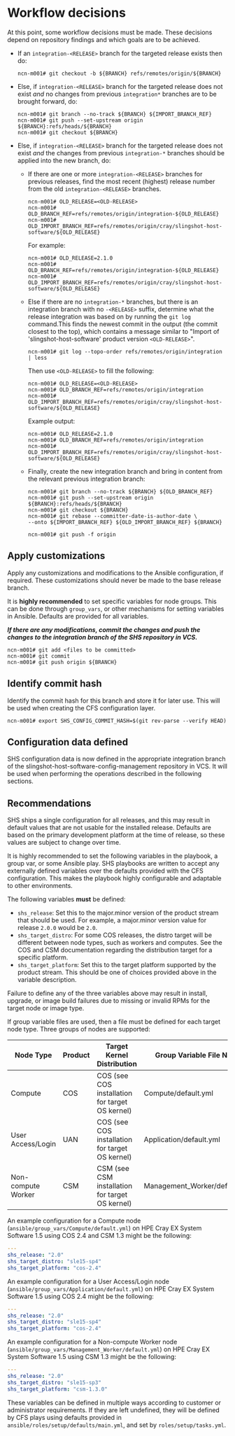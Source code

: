 # Workflow decisions

At this point, some workflow decisions must be made. These decisions depend on repository findings and which goals are to be achieved.

- If an `integration-<RELEASE>` branch for the targeted release exists then do:

  ```screen
  ncn-m001# git checkout -b ${BRANCH} refs/remotes/origin/${BRANCH}
  ```

- Else, if `integration-<RELEASE>` branch for the targeted release does not exist _and_ no changes from previous `integration*` branches are to be brought forward, do:

  ```screen
  ncn-m001# git branch --no-track ${BRANCH} ${IMPORT_BRANCH_REF}
  ncn-m001# git push --set-upstream origin ${BRANCH}:refs/heads/${BRANCH}
  ncn-m001# git checkout ${BRANCH}
  ```

- Else, if `integration-<RELEASE>` branch for the targeted release does not exist _and_ the changes from previous `integration-*` branches should be applied into the new branch, do:

  - If there are one or more `integration-<RELEASE>` branches for previous releases, find the most recent (highest) release number from the old `integration-<RELEASE>` branches.

    ```screen
    ncn-m001# OLD_RELEASE=<OLD-RELEASE>
    ncn-m001# OLD_BRANCH_REF=refs/remotes/origin/integration-${OLD_RELEASE}
    ncn-m001# OLD_IMPORT_BRANCH_REF=refs/remotes/origin/cray/slingshot-host-software/${OLD_RELEASE}
    ```

    For example:

    ```screen
    ncn-m001# OLD_RELEASE=2.1.0
    ncn-m001# OLD_BRANCH_REF=refs/remotes/origin/integration-${OLD_RELEASE}
    ncn-m001# OLD_IMPORT_BRANCH_REF=refs/remotes/origin/cray/slingshot-host-software/${OLD_RELEASE}
    ```

  - Else if there are no `integration-*` branches, but there is an integration branch with no `-<RELEASE>` suffix, determine what the release integration was based on by running the `git log` command.This finds the newest commit in the output (the commit closest to the top), which contains a message similar to "Import of 'slingshot-host-software' product version `<OLD-RELEASE>`".

    ```screen
    ncn-m001# git log --topo-order refs/remotes/origin/integration | less
    ```

    Then use `<OLD-RELEASE>` to fill the following:

    ```screen
    ncn-m001# OLD_RELEASE=<OLD-RELEASE>
    ncn-m001# OLD_BRANCH_REF=refs/remotes/origin/integration
    ncn-m001# OLD_IMPORT_BRANCH_REF=refs/remotes/origin/cray/slingshot-host-software/${OLD_RELEASE}
    ```

    Example output:

    ```screen
    ncn-m001# OLD_RELEASE=2.1.0
    ncn-m001# OLD_BRANCH_REF=refs/remotes/origin/integration
    ncn-m001# OLD_IMPORT_BRANCH_REF=refs/remotes/origin/cray/slingshot-host-software/${OLD_RELEASE}
    ```

  - Finally, create the new integration branch and bring in content from the relevant previous integration branch:

    ```screen
    ncn-m001# git branch --no-track ${BRANCH} ${OLD_BRANCH_REF}
    ncn-m001# git push --set-upstream origin ${BRANCH}:refs/heads/${BRANCH}
    ncn-m001# git checkout ${BRANCH}
    ncn-m001# git rebase --committer-date-is-author-date \
    --onto ${IMPORT_BRANCH_REF} ${OLD_IMPORT_BRANCH_REF} ${BRANCH}

    ncn-m001# git push -f origin
    ```

## Apply customizations

Apply any customizations and modifications to the Ansible configuration, if required. These customizations should never be made to the base release branch.

It is **highly recommended** to set specific variables for node groups. This can be done through `group_vars`, or other mechanisms for setting variables in Ansible. Defaults are provided for all variables.

**_If there are any modifications, commit the changes and push the changes to the integration branch of the SHS repository in VCS._**

```screen
ncn-m001# git add <files to be committed>
ncn-m001# git commit
ncn-m001# git push origin ${BRANCH}
```

## Identify commit hash

Identify the commit hash for this branch and store it for later use. This will be used when creating the CFS configuration layer.

```screen
ncn-m001# export SHS_CONFIG_COMMIT_HASH=$(git rev-parse --verify HEAD)
```

## Configuration data defined

SHS configuration data is now defined in the appropriate integration branch of the slingshot-host-software-config-management repository in VCS. It will be used when performing the operations described in the following sections.

## Recommendations

SHS ships a single configuration for all releases, and this may result in default values that are not usable for the installed release. Defaults are based on the primary development platform at the time of release, so these values are subject to change over time.

It is highly recommended to set the following variables in the playbook, a group var, or some Ansible play. SHS playbooks are written to accept any externally defined variables over the defaults provided with the CFS configuration. This makes the playbook highly configurable and adaptable to other environments.

The following variables **must** be defined:

- `shs_release`: Set this to the major.minor version of the product stream that should be used. For example, a major.minor version value for release `2.0.0` would be `2.0`.
- `shs_target_distro`: For some COS releases, the distro target will be different between node types, such as workers and computes. See the COS and CSM documentation regarding the distribution target for a specific platform.
- `shs_target_platform`: Set this to the target platform supported by the product stream. This should be one of choices provided above in the variable description.

Failure to define any of the three variables above may result in install, upgrade, or image build failures due to missing or invalid RPMs for the target node or image type.

If group variable files are used, then a file must be defined for each target node type. Three groups of nodes are supported:

| Node Type          | Product | Target Kernel Distribution                      | Group Variable File Name      |
| ------------------ | ------- | ----------------------------------------------- | ----------------------------- |
| Compute            | COS     | COS (see COS installation for target OS kernel) | Compute/default.yml           |
| User Access/Login  | UAN     | COS (see COS installation for target OS kernel) | Application/default.yml       |
| Non-compute Worker | CSM     | CSM (see CSM installation for target OS kernel) | Management_Worker/default.yml |

An example configuration for a Compute node (`ansible/group_vars/Compute/default.yml`) on HPE Cray EX System Software 1.5 using COS 2.4 and CSM 1.3 might be the following:

```yaml
---
shs_release: "2.0"
shs_target_distro: "sle15-sp4"
shs_target_platform: "cos-2.4"
```

An example configuration for a User Access/Login node (`ansible/group_vars/Application/default.yml`) on HPE Cray EX System Software 1.5 using COS 2.4 might be the following:

```yaml
---
shs_release: "2.0"
shs_target_distro: "sle15-sp4"
shs_target_platform: "cos-2.4"
```

An example configuration for a Non-compute Worker node (`ansible/group_vars/Management_Worker/default.yml`) on HPE Cray EX System Software 1.5 using CSM 1.3 might be the following:

```yaml
---
shs_release: "2.0"
shs_target_distro: "sle15-sp3"
shs_target_platform: "csm-1.3.0"
```

These variables can be defined in multiple ways according to customer or administrator requirements. If they are left undefined, they will be defined by CFS plays using defaults provided in `ansible/roles/setup/defaults/main.yml`, and set by `roles/setup/tasks.yml`.
